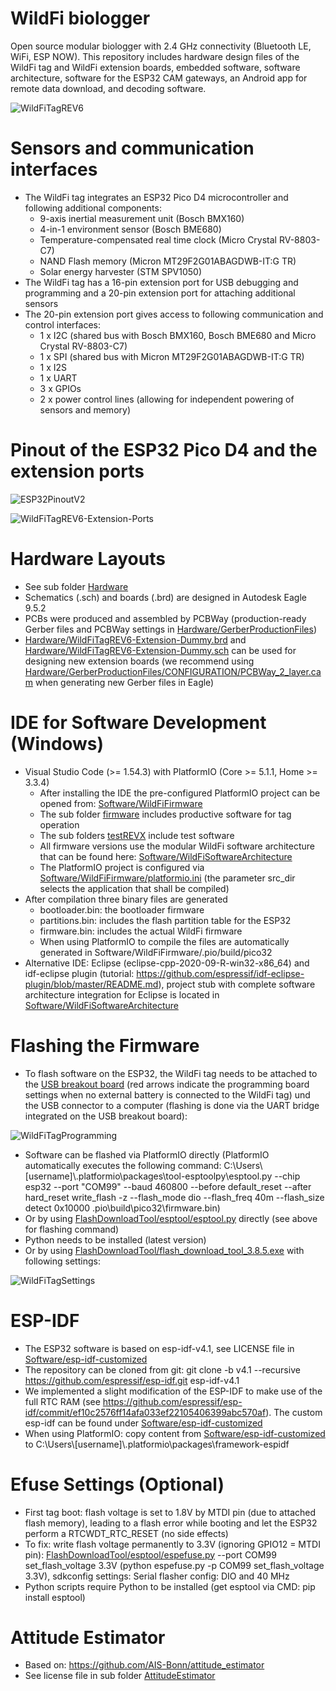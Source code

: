 # WildFi biologger
Open source modular biologger with 2.4 GHz connectivity (Bluetooth LE, WiFi, ESP NOW). This repository includes hardware design files of the WildFi tag and WildFi extension boards, embedded software, software architecture, software for the ESP32 CAM gateways, an Android app for remote data download, and decoding software.

![WildFiTagREV6](https://github.com/trichl/WildFiOpenSource/blob/main/Hardware/WildFiTagREV6.png?raw=true)

# Sensors and communication interfaces
* The WildFi tag integrates an ESP32 Pico D4 microcontroller and following additional components:
  * 9-axis inertial measurement unit (Bosch BMX160)
  * 4-in-1 environment sensor (Bosch BME680)
  * Temperature-compensated real time clock (Micro Crystal RV-8803-C7)
  * NAND Flash memory (Micron MT29F2G01ABAGDWB-IT:G TR)
  * Solar energy harvester (STM SPV1050)
* The WildFi tag has a 16-pin extension port for USB debugging and programming and a 20-pin extension port for attaching additional sensors
* The 20-pin extension port gives access to following communication and control interfaces:
  * 1 x I2C (shared bus with Bosch BMX160, Bosch BME680 and Micro Crystal RV-8803-C7)
  * 1 x SPI (shared bus with Micron MT29F2G01ABAGDWB-IT:G TR)
  * 1 x I2S
  * 1 x UART
  * 3 x GPIOs
  * 2 x power control lines (allowing for independent powering of sensors and memory)

# Pinout of the ESP32 Pico D4 and the extension ports
![ESP32PinoutV2](https://github.com/trichl/WildFiOpenSource/blob/main/Hardware/ESP32PinoutV2.png?raw=true)

![WildFiTagREV6-Extension-Ports](https://github.com/trichl/WildFiOpenSource/blob/main/Hardware/WildFiTagREV6-Extension-Ports.png?raw=true)

# Hardware Layouts
* See sub folder [Hardware](Hardware)
* Schematics (.sch) and boards (.brd) are designed in Autodesk Eagle 9.5.2
* PCBs were produced and assembled by PCBWay (production-ready Gerber files and PCBWay settings in [Hardware/GerberProductionFiles](Hardware/GerberProductionFiles))
* [Hardware/WildFiTagREV6-Extension-Dummy.brd](Hardware/WildFiTagREV6-Extension-Dummy.brd) and [Hardware/WildFiTagREV6-Extension-Dummy.sch](Hardware/WildFiTagREV6-Extension-Dummy.sch) can be used for designing new extension boards (we recommend using [Hardware/GerberProductionFiles/CONFIGURATION/PCBWay_2_layer.cam](Hardware/GerberProductionFiles/CONFIGURATION/PCBWay_2_layer.cam) when generating new Gerber files in Eagle)

# IDE for Software Development (Windows)
* Visual Studio Code (>= 1.54.3) with PlatformIO (Core >= 5.1.1, Home >= 3.3.4)
   * After installing the IDE the pre-configured PlatformIO project can be opened from: [Software/WildFiFirmware](Software/WildFiFirmware)
   * The sub folder [firmware](Software/WildFiFirmware/firmware) includes productive software for tag operation
   * The sub folders [testREVX](Software/WildFiFirmware) include test software
   * All firmware versions use the modular WildFi software architecture that can be found here: [Software/WildFiSoftwareArchitecture](Software/WildFiSoftwareArchitecture)
   * The PlatformIO project is configured via [Software/WildFiFirmware/platformio.ini](Software/WildFiFirmware/platformio.ini) (the parameter src_dir selects the application that shall be compiled)
* After compilation three binary files are generated
  * bootloader.bin: the bootloader firmware
  * partitions.bin: includes the flash partition table for the ESP32
  * firmware.bin: includes the actual WildFi firmware
  * When using PlatformIO to compile the files are automatically generated in Software/WildFiFirmware/.pio/build/pico32
* Alternative IDE: Eclipse (eclipse-cpp-2020-09-R-win32-x86_64) and idf-eclipse plugin (tutorial: https://github.com/espressif/idf-eclipse-plugin/blob/master/README.md), project stub with complete software architecture integration for Eclipse is located in [Software/WildFiSoftwareArchitecture](Software/WildFiSoftwareArchitecture)

# Flashing the Firmware
* To flash software on the ESP32, the WildFi tag needs to be attached to the [USB breakout board](Hardware/WildFiTagREV6-Extension-USB.sch) (red arrows indicate the programming board settings when no external battery is connected to the WildFi tag) und the USB connector to a computer (flashing is done via the UART bridge integrated on the USB breakout board):

![WildFiTagProgramming](https://github.com/trichl/WildFiOpenSource/blob/main/FlashDownloadTool/WildFiTagProgramming.jpg?raw=true)

* Software can be flashed via PlatformIO directly (PlatformIO automatically executes the following command: C:\\Users\\[username]\\.platformio\\packages\\tool-esptoolpy\\esptool.py --chip esp32 --port "COM99" --baud 460800 --before default_reset --after hard_reset write_flash -z --flash_mode dio --flash_freq 40m --flash_size detect 0x10000 .pio\\build\\pico32\\firmware.bin)
* Or by using [FlashDownloadTool/esptool/esptool.py](FlashDownloadTool/esptool/esptool.py) directly (see above for flashing command)
 * Python needs to be installed (latest version)
* Or by using [FlashDownloadTool/flash_download_tool_3.8.5.exe](FlashDownloadTool/flash_download_tool_3.8.5.exe) with following settings:

![WildFiTagSettings](https://github.com/trichl/WildFiOpenSource/blob/main/FlashDownloadTool/WildFiTagSettings.png?raw=true)

# ESP-IDF
* The ESP32 software is based on esp-idf-v4.1, see LICENSE file in [Software/esp-idf-customized](Software/esp-idf-customized)
* The repository can be cloned from git: git clone -b v4.1 --recursive https://github.com/espressif/esp-idf.git esp-idf-v4.1
* We implemented a slight modification of the ESP-IDF to make use of the full RTC RAM (see https://github.com/espressif/esp-idf/commit/ef10c2576ff14afa033ef22105406399abc570af). The custom esp-idf can be found under [Software/esp-idf-customized](Software/esp-idf-customized)
* When using PlatformIO: copy content from [Software/esp-idf-customized](Software/esp-idf-customized) to C:\\Users\\[username]\\.platformio\\packages\\framework-espidf

# Efuse Settings (Optional)
* First tag boot: flash voltage is set to 1.8V by MTDI pin (due to attached flash memory), leading to a flash error while booting and let the ESP32 perform a RTCWDT_RTC_RESET (no side effects)
* To fix: write flash voltage permanently to 3.3V (ignoring GPIO12 = MTDI pin): [FlashDownloadTool/esptool/espefuse.py](FlashDownloadTool/esptool/espefuse.py) --port COM99 set_flash_voltage 3.3V (python espefuse.py -p COM99 set_flash_voltage 3.3V), sdkconfig settings: Serial flasher config: DIO and 40 MHz
* Python scripts require Python to be installed (get esptool via CMD: pip install esptool)

# Attitude Estimator
* Based on: https://github.com/AIS-Bonn/attitude_estimator
* See license file in sub folder [AttitudeEstimator](AttitudeEstimator)
